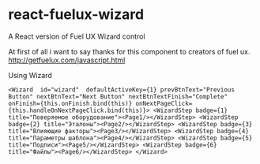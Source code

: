# react-fuelux-wizard
A React version of Fuel UX Wizard control

At first of all i want to say thanks for this component to creators of fuel ux. 
http://getfuelux.com/javascript.html

Using Wizard

`<Wizard 
  id="wizard" 
  defaultActiveKey={1}
  prevBtnText="Previous Button"
  nextBtnText="Next Button"
  nextBtnTextFinish="Complete"
  onFinish={this.onFinish.bind(this)}
  onNextPageClick={this.handleOnNextPageClick.bind(this)}>
  <WizardStep badge={1} title="Поверяемое оборудование"><Page1/></WizardStep>
  <WizardStep badge={2} title="Эталоны"><Page2/></WizardStep>
  <WizardStep badge={3} title="Влияющие факторы"><Page3/></WizardStep>
  <WizardStep badge={4} title="Параметры шаблона"><Page4/></WizardStep>
  <WizardStep badge={5} title="Подписи"><Page5/></WizardStep>
  <WizardStep badge={6} title="Файлы"><Page6/></WizardStep>
</Wizard>`
          
